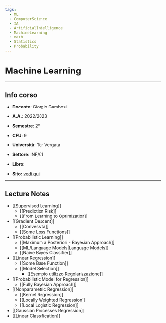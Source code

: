 ```yaml
---
tags:
  - ML
  - ComputerScience
  - IA
  - ArtificialIntelligence
  - MachineLearning
  - Math
  - Statistics
  - Probability
---
```

# Machine Learning
--------------------------
## Info corso
- **Docente**: Giorgio Gambosi 
- **A.A.**: 2022/2023
- **Semestre**: 2°
- **CFU**: 9
- **Università**: Tor Vergata
- **Settore**: INF/01

- **Libro**: 
- **Sito:** [vedi qui](https://tvml.github.io/ml2223/)

----------------
## Lecture Notes
- [[Supervised Learning]]
	- [[Prediction Risk]]
	- [[From Learning to Optimization]]
- [[Gradient Descent]]
	- [[Convessità]]
	- [[Some Loss Functions]]
- [[Probabilistic Learning]]
	- [[Maximum a Posteriori - Bayesian Approach]]
	- [[ML/Language Models|Language Models]]
	- [[Naive Bayes Classifier]]
- [[Linear Regression]]
	- [[Some Base Function]]
	- [[Model Selection]]
		- [[Esempio utilizzo Regolarizzazione]]
- [[Probabilistic Model for Regression]]
	- [[Fully Bayesian Approach]]
- [[Nonparametric Regression]]
	- [[Kernel Regression]]
	- [[Locally Weighted Regression]]
	- [[Local Logistic Regression]]
- [[Gaussian Processes Regression]]
- [[Linear Classification]]
